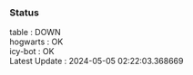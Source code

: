 ### Status


table : DOWN  
hogwarts : OK  
icy-bot : OK  
Latest Update : 2024-05-05 02:22:03.368669
